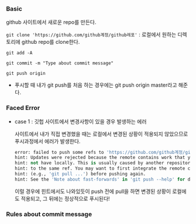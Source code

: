 ### Basic

   github 사이트에서 새로운 repo를 만든다. 
    
   `git clone 'https://github.com/github계정/github레포'`  : 로컬에서 원하는 디렉토리에 github repo를 clone한다.
    
    
   `git add -A`
 
   
   `git commit -m "Type about commit message"`
   
   `git push origin `

- 푸시할 때 내가 git push를 처음 하는 경우에는 git push origin master라고 해준다.


### Faced Error

- case 1 : 깃헙 사이트에서 변경사항이 있을 경우 발생하는 에러

    사이트에서 내가 직접 변경했을 때는 로컬에서 변경된 상황이 적용되지 않았으므로 푸시과정에서 에러가 발생한다. 
    ```python 
    error: failed to push some refs to 'https://github.com/github계정/github레포'
    hint: Updates were rejected because the remote contains work that you do
    hint: not have locally. This is usually caused by another repository pushing
    hint: to the same ref. You may want to first integrate the remote changes
    hint: (e.g., 'git pull ...') before pushing again.
    hint: See the 'Note about fast-forwards' in 'git push --help' for details.
    ```
    이럴 경우에 힌트에서도 나와있듯이 push 전에 pull을 하면 변경된 상황이 로컬에도 적용되고, 그 뒤에는 정상적으로 푸시된다!
    
   
 ### Rules about commit message
